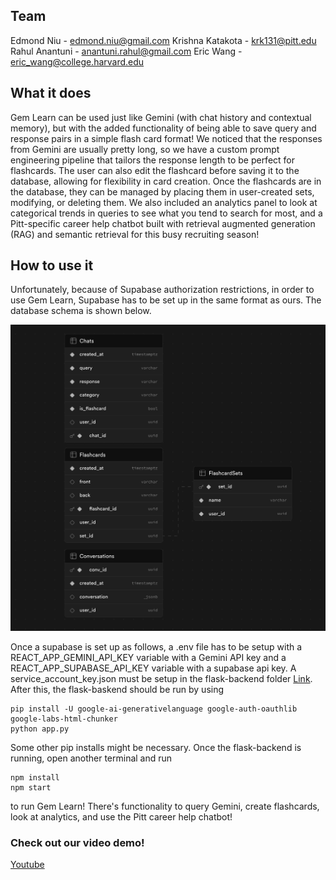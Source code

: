 ## Team

Edmond Niu - edmond.niu@gmail.com
Krishna Katakota - krk131@pitt.edu
Rahul Anantuni - anantuni.rahul@gmail.com
Eric Wang - eric_wang@college.harvard.edu

## What it does

Gem Learn can be used just like Gemini (with chat history and contextual memory), but with the added functionality of being able to save query and response pairs in a simple flash card format! We noticed that the responses from Gemini are usually pretty long, so we have a custom prompt engineering pipeline that tailors the response length to be perfect for flashcards. The user can also edit the flashcard before saving it to the database, allowing for flexibility in card creation. Once the flashcards are in the database, they can be managed by placing them in user-created sets, modifying, or deleting them. We also included an analytics panel to look at categorical trends in queries to see what you tend to search for most, and a Pitt-specific career help chatbot built with retrieval augmented generation (RAG) and semantic retrieval for this busy recruiting season!

## How to use it

Unfortunately, because of Supabase authorization restrictions, in order to use Gem Learn, Supabase has to be set up in the same format as ours. The database schema is shown below.

![alt text](image.png)

Once a supabase is set up as follows, a .env file has to be setup with a REACT_APP_GEMINI_API_KEY variable with a Gemini API key and a REACT_APP_SUPABASE_API_KEY variable with a supabase api key. A service_account_key.json must be setup in the flask-backend folder [Link](https://developers.google.com/identity/protocols/oauth2/service-account#creatinganaccount). After this, the flask-baskend should be run by using

```
pip install -U google-ai-generativelanguage google-auth-oauthlib google-labs-html-chunker
python app.py
```

Some other pip installs might be necessary. Once the flask-backend is running, open another terminal and run

```
npm install
npm start
```

to run Gem Learn! There's functionality to query Gemini, create flashcards, look at analytics, and use the Pitt career help chatbot!

### Check out our video demo!

[Youtube](https://youtu.be/DuvRhxeNME4)
